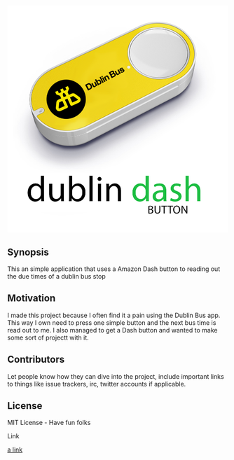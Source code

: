 ![alt tag](https://raw.githubusercontent.com/LifeOnAFarm/Dublin_Bus_Dash/master/pics/dash.png)

## Synopsis

This an simple application that uses a Amazon Dash button to reading out the due times of a dublin bus stop 

## Motivation

I made this project because I often find it a pain using the Dublin Bus app. This way I own need to press one simple button and the next bus time is read out to me. I also managed to get a Dash button and wanted to make some sort of projectt with it.

## Contributors

Let people know how they can dive into the project, include important links to things like issue trackers, irc, twitter accounts if applicable.

## License

MIT License - Have fun folks


Link

[a link](https://github.com/user/repo/blob/branch/other_file.md)